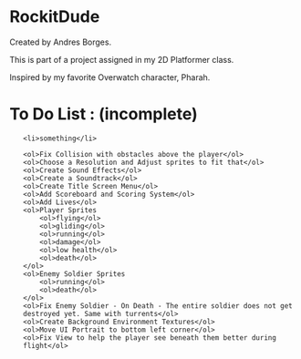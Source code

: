 # RockitDude

<p>Created by Andres Borges.</p>

<p>This is part of a project assigned in my 2D Platformer class.</p>

<p>Inspired by my favorite Overwatch character, Pharah.</p>


<h1>To Do List : (incomplete)</h1>
<ol style="list-style-type:circle">
    
    <li>something</li>

    <ol>Fix Collision with obstacles above the player</ol>
    <ol>Choose a Resolution and Adjust sprites to fit that</ol>
    <ol>Create Sound Effects</ol>
    <ol>Create a Soundtrack</ol>
    <ol>Create Title Screen Menu</ol>
    <ol>Add Scoreboard and Scoring System</ol>
    <ol>Add Lives</ol>
    <ol>Player Sprites
        <ol>flying</ol>
        <ol>gliding</ol>
        <ol>running</ol>
        <ol>damage</ol>
        <ol>low health</ol>
        <ol>death</ol>
    </ol>
    <ol>Enemy Soldier Sprites
        <ol>running</ol>
        <ol>death</ol>
    </ol>
    <ol>Fix Enemy Soldier - On Death - The entire soldier does not get destroyed yet. Same with turrents</ol>
    <ol>Create Background Environment Textures</ol>
    <ol>Move UI Portrait to bottom left corner</ol>
    <ol>Fix View to help the player see beneath them better during flight</ol>
    
</ol>